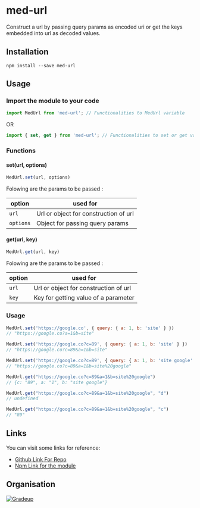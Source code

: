 # med-url

Construct a url by passing query params as encoded uri or get the keys embedded into url as decoded values.

## Installation
``` shell
npm install --save med-url
```

## Usage

### Import the module to your code
``` javascript
import MedUrl from 'med-url'; // Functionalities to MedUrl variable
```
OR
``` javascript
import { set, get } from 'med-url'; // Functionalities to set or get variable
```

### Functions 
#### set(url, options)
``` javascript
MedUrl.set(url, options)
```
Folowing are the params to be passed :

| option              | used for |
| ------------------- |----------|
| `url`               | Url or object for construction of url |
| `options`           | Object for passing query params |

#### get(url, key)
``` javascript
MedUrl.get(url, key)
```
Folowing are the params to be passed :

| option              | used for |
| ------------------- |----------|
| `url`               | Url or object for construction of url |
| `key`               | Key for getting value of a parameter |


### Usage

``` javascript
MedUrl.set('https://google.co', { query: { a: 1, b: 'site' } })
// "https://google.co?a=1&b=site"
```

``` javascript
MedUrl.set('https://google.co?c=89', { query: { a: 1, b: 'site' } })
// "https://google.co?c=89&a=1&b=site"
```

``` javascript
MedUrl.set('https://google.co?c=89', { query: { a: 1, b: 'site google' } })
// "https://google.co?c=89&a=1&b=site%20google"
```

``` javascript
MedUrl.get("https://google.co?c=89&a=1&b=site%20google")
// {c: "89", a: "1", b: "site google"}
```

``` javascript
MedUrl.get("https://google.co?c=89&a=1&b=site%20google", "d")
// undefined
```

``` javascript
MedUrl.get("https://google.co?c=89&a=1&b=site%20google", "c")
// "89"
```

## Links

You can visit some links for reference:

* [Github Link For Repo](https://github.com/AmanAgarwal041/med-url)
* [Npm Link for the module](https://www.npmjs.com/package/@gradeup/med-url)

## Organisation
[![Gradeup](https://gs-post-images.grdp.co/2017/2/img1486706448140-41-rs-high-webp.png)](https://gradeup.co)
